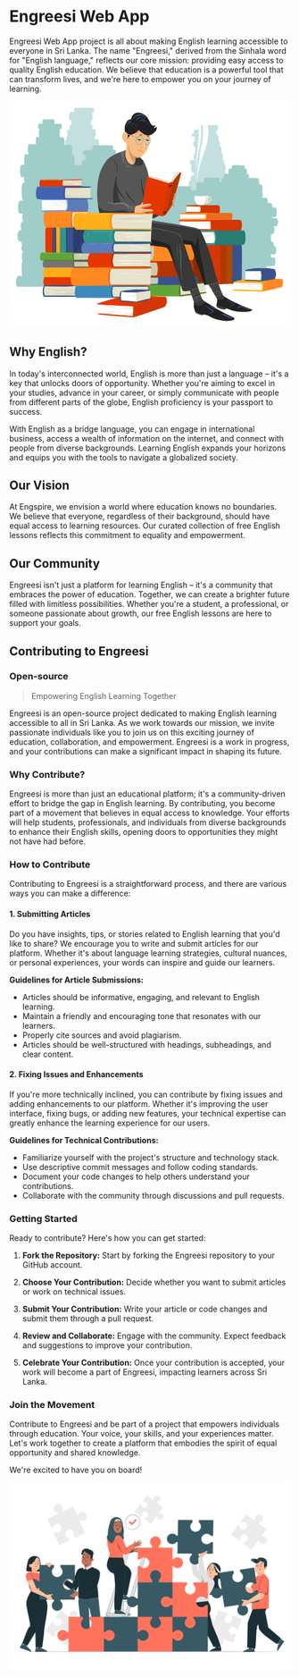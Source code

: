 # Engreesi Web App

Engreesi Web App project is all about making English learning accessible to everyone in Sri Lanka. The name "Engreesi," derived from the Sinhala word for "English language," reflects our core mission: providing easy access to quality English education. We believe that education is a powerful tool that can transform lives, and we're here to empower you on your journey of learning.

![Reader](./public/images/reader.gif)

## Why English?

In today's interconnected world, English is more than just a language – it's a key that unlocks doors of opportunity. Whether you're aiming to excel in your studies, advance in your career, or simply communicate with people from different parts of the globe, English proficiency is your passport to success.

With English as a bridge language, you can engage in international business, access a wealth of information on the internet, and connect with people from diverse backgrounds. Learning English expands your horizons and equips you with the tools to navigate a globalized society.

## Our Vision

At Engspire, we envision a world where education knows no boundaries. We believe that everyone, regardless of their background, should have equal access to learning resources. Our curated collection of free English lessons reflects this commitment to equality and empowerment.

## Our Community

Engreesi isn't just a platform for learning English – it's a community that embraces the power of education. Together, we can create a brighter future filled with limitless possibilities. Whether you're a student, a professional, or someone passionate about growth, our free English lessons are here to support your goals.

## Contributing to Engreesi

### Open-source

> Empowering English Learning Together

Engreesi is an open-source project dedicated to making English learning accessible to all in Sri Lanka. As we work towards our mission, we invite passionate individuals like you to join us on this exciting journey of education, collaboration, and empowerment. Engreesi is a work in progress, and your contributions can make a significant impact in shaping its future.

### Why Contribute?

Engreesi is more than just an educational platform; it's a community-driven effort to bridge the gap in English learning. By contributing, you become part of a movement that believes in equal access to knowledge. Your efforts will help students, professionals, and individuals from diverse backgrounds to enhance their English skills, opening doors to opportunities they might not have had before.

### How to Contribute

Contributing to Engreesi is a straightforward process, and there are various ways you can make a difference:

#### 1. Submitting Articles

Do you have insights, tips, or stories related to English learning that you'd like to share? We encourage you to write and submit articles for our platform. Whether it's about language learning strategies, cultural nuances, or personal experiences, your words can inspire and guide our learners.

**Guidelines for Article Submissions:**
- Articles should be informative, engaging, and relevant to English learning.
- Maintain a friendly and encouraging tone that resonates with our learners.
- Properly cite sources and avoid plagiarism.
- Articles should be well-structured with headings, subheadings, and clear content.

#### 2. Fixing Issues and Enhancements

If you're more technically inclined, you can contribute by fixing issues and adding enhancements to our platform. Whether it's improving the user interface, fixing bugs, or adding new features, your technical expertise can greatly enhance the learning experience for our users.

**Guidelines for Technical Contributions:**
- Familiarize yourself with the project's structure and technology stack.
- Use descriptive commit messages and follow coding standards.
- Document your code changes to help others understand your contributions.
- Collaborate with the community through discussions and pull requests.

### Getting Started

Ready to contribute? Here's how you can get started:

1. **Fork the Repository:** Start by forking the Engreesi repository to your GitHub account.

2. **Choose Your Contribution:** Decide whether you want to submit articles or work on technical issues.

3. **Submit Your Contribution:** Write your article or code changes and submit them through a pull request.

4. **Review and Collaborate:** Engage with the community. Expect feedback and suggestions to improve your contribution.

5. **Celebrate Your Contribution:** Once your contribution is accepted, your work will become a part of Engreesi, impacting learners across Sri Lanka.

### Join the Movement

Contribute to Engreesi and be part of a project that empowers individuals through education. Your voice, your skills, and your experiences matter. Let's work together to create a platform that embodies the spirit of equal opportunity and shared knowledge.

We're excited to have you on board!

![Contribution](./public/images/community-contribution.jpg)
